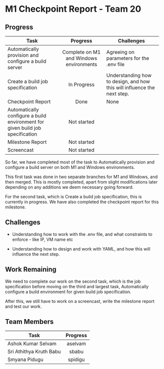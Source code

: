 # M1 Checkpoint Report - Team 20

## Progress

| Task | Progress | Challenges
| ------------- |:-------------:| ---- |
| Automatically provision and configure a build server | Complete on M1 and Windows environments | Agreeing on parameters for the .env file  
| Create a build job specification | In Progress | Understanding how to design, and how this will influence the next step.
| Checkpoint Report | Done | None
| Automatically configure a build environment for given build job specification | Not started
| Milestone Report | Not started
| Screencast | Not started

So far, we have completed most of the task to Automatically provision and configure a build server on both M1 and Windows environments. 

This first task was done in two separate branches for M1 and Windows, and then merged. This is mostly completed, apart from slight modifications later depending on any additions we deem necessary going forward.

For the second task, which is Create a build job specification, this is currently in progress. We have also completed the checkpoint report for this milestone.

## Challenges

- Understanding how to work with the .env file, and what constraints to enforce - like IP, VM name etc

- Understanding how to design and work with YAML, and how this will influence the next step.

## Work Remaining

We need to complete our work on the second task, which is the job specification before moving on the third and largest task, Automatically configure a build environment for given build job specification. 

After this, we still have to work on a screencast, write the milestone report and test our work.

## Team Members

| Task | Progress |
| ------------- |:-------------:|
|Ashok Kumar Selvam | aselvam |
|Sri Athithya Kruth Babu | sbabu |
|Smyana Pidugu | spidigu |